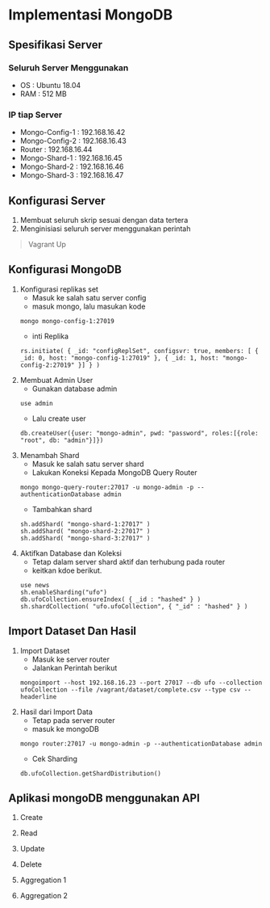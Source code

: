 # Implementasi MongoDB

## Spesifikasi Server
### Seluruh Server Menggunakan
  - OS    : Ubuntu 18.04
  - RAM   : 512 MB
### IP tiap Server
  - Mongo-Config-1   : 192.168.16.42
  - Mongo-Config-2   : 192.168.16.43
  - Router           : 192.168.16.44
  - Mongo-Shard-1    : 192.168.16.45
  - Mongo-Shard-2    : 192.168.16.46
  - Mongo-Shard-3    : 192.168.16.47

## Konfigurasi Server
1. Membuat seluruh skrip sesuai dengan data tertera
2. Menginisiasi seluruh server menggunakan perintah
> Vagrant Up

## Konfigurasi MongoDB

1. Konfigurasi replikas set
   - Masuk ke salah satu server config
   - masuk mongo, lalu masukan kode
   ```
   mongo mongo-config-1:27019
   ```
   - inti Replika
   ```
   rs.initiate( { _id: "configReplSet", configsvr: true, members: [ { _id: 0, host: "mongo-config-1:27019" }, { _id: 1, host: "mongo-config-2:27019" }] } )
   ```
2. Membuat Admin User
   - Gunakan database admin
   ``` 
   use admin 
   ```
   - Lalu create user
   ```
   db.createUser({user: "mongo-admin", pwd: "password", roles:[{role: "root", db: "admin"}]})
   ```
3. Menambah Shard
   - Masuk ke salah satu server shard
   - Lakukan Koneksi Kepada MongoDB Query Router
   ```
   mongo mongo-query-router:27017 -u mongo-admin -p --authenticationDatabase admin
   ```
   - Tambahkan shard
   ```
   sh.addShard( "mongo-shard-1:27017" )
   sh.addShard( "mongo-shard-2:27017" )
   sh.addShard( "mongo-shard-3:27017" )
   ```
4. Aktifkan Database dan Koleksi
   - Tetap dalam server shard aktif dan terhubung pada router
   - keitkan kdoe berikut.
   ```
   use news
   sh.enableSharding("ufo")
   db.ufoCollection.ensureIndex( { _id : "hashed" } )
   sh.shardCollection( "ufo.ufoCollection", { "_id" : "hashed" } )
   ```
   
## Import Dataset Dan Hasil
1. Import Dataset
   - Masuk ke server router
   - Jalankan Perintah berikut
   ```
   mongoimport --host 192.168.16.23 --port 27017 --db ufo --collection ufoCollection --file /vagrant/dataset/complete.csv --type csv --headerline
   ```
2. Hasil dari Import Data
   - Tetap pada server router
   - masuk ke mongoDB
   ```
   mongo router:27017 -u mongo-admin -p --authenticationDatabase admin
   ```
   - Cek Sharding
   ```
   db.ufoCollection.getShardDistribution()
   ```
   
   
## Aplikasi mongoDB menggunakan API

1. Create

2. Read

3. Update

4. Delete

5. Aggregation 1

6. Aggregation 2
   
